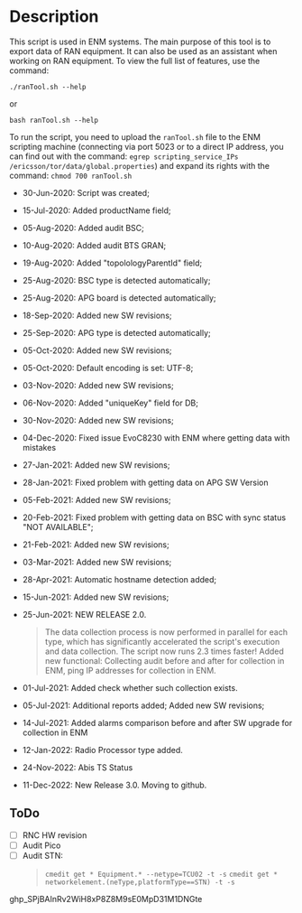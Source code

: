 # Description
 
This script is used in ENM systems. The main purpose of this tool is to export data of RAN equipment. It can also be used as an assistant when working on RAN equipment. To view the full list of features, use the command:
 
	./ranTool.sh --help
or
	
	bash ranTool.sh --help
 
To run the script, you need to upload the `ranTool.sh` file to the ENM scripting machine (connecting via port 5023 or to a direct IP address, you can find out with the command: `egrep scripting_service_IPs /ericsson/tor/data/global.properties`) and expand its rights with the command: `chmod 700 ranTool.sh`
 
 
 
- 30-Jun-2020: Script was created;
- 15-Jul-2020: Added productName field;
- 05-Aug-2020: Added audit BSC;
- 10-Aug-2020: Added audit BTS GRAN;
- 19-Aug-2020: Added "topolologyParentId" field;
- 25-Aug-2020: BSC type is detected automatically;
- 25-Aug-2020: APG board is detected automatically;
- 18-Sep-2020: Added new SW revisions;
- 25-Sep-2020: APG type is detected automatically;
- 05-Oct-2020: Added new SW revisions;
- 05-Oct-2020: Default encoding is set: UTF-8;
- 03-Nov-2020: Added new SW revisions;
- 06-Nov-2020: Added "uniqueKey" field for DB;
- 30-Nov-2020: Added new SW revisions;
- 04-Dec-2020: Fixed issue EvoC8230 with ENM where getting data with mistakes
- 27-Jan-2021: Added new SW revisions;
- 28-Jan-2021: Fixed problem with getting data on APG SW Version
- 05-Feb-2021: Added new SW revisions;
- 20-Feb-2021: Fixed problem with getting data on BSC with sync status "NOT AVAILABLE";
- 21-Feb-2021: Added new SW revisions;
- 03-Mar-2021: Added new SW revisions;
- 28-Apr-2021: Automatic hostname detection added;
- 15-Jun-2021: Added new SW revisions;
- 25-Jun-2021: NEW RELEASE 2.0.
	> The data collection process is now performed in parallel for each type, which has significantly accelerated the script's execution and data collection. The script now runs 2.3 times faster!
	> Added new functional: Collecting audit before and after for collection in ENM, ping IP addresses for collection in ENM.
	
- 01-Jul-2021: Added check whether such collection exists.
- 05-Jul-2021: Additional reports added; Added new SW revisions;
- 14-Jul-2021: Added alarms comparison before and after SW upgrade for collection in ENM
- 12-Jan-2022: Radio Processor type added.
- 24-Nov-2022: Abis TS Status
- 11-Dec-2022: New Release 3.0. Moving to github.
 
 
## ToDo
- [ ] RNC HW revision
- [ ] Audit Pico
- [ ] Audit STN:
	> `cmedit get * Equipment.* --netype=TCU02 -t -s`
	> `cmedit get * networkelement.(neType,platformType==STN) -t -s`
 
 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